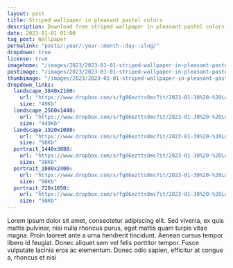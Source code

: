 ```yaml
---
layout: post
title: Striped wallpaper in pleasant pastel colors
description: Download free striped wallpaper in pleasant pastel colors, for popular screen resolutions, aesthetic backgrounds, 4k, 2k, FHD and modern mobile smartphones
date: 2023-01-01 01:00
tag_post: Wallpaper 
permalink: "posts/:year/:year-:month-:day-:slug/"
dropdown: true
license: true
imagehome: "/images/2023/2023-01-01-striped-wallpaper-in-pleasant-pastel-colors/imagehome.jpg"
postimage: "/images/2023/2023-01-01-striped-wallpaper-in-pleasant-pastel-colors/post-image.jpg"
thumbimage: "/images/2023/2023-01-01-striped-wallpaper-in-pleasant-pastel-colors/post-thumb.jpg"
dropdown_links:
  landscape_3840x2160:
    url: "https://www.dropbox.com/s/fg86eztts8mc7it/2023-01-30%20-%20Lor1.jpg?dl=1"
    size: "49Kb"
  landscape_2560x1440:
    url: "https://www.dropbox.com/s/fg86eztts8mc7it/2023-01-30%20-%20Lor1.jpg?dl=1"
    size: "449Kb"
  landscape_1920x1080:
    url: "https://www.dropbox.com/s/fg86eztts8mc7it/2023-01-30%20-%20Lor1.jpg?dl=1"
    size: "98Kb"
  portrait_1440x3088:
    url: "https://www.dropbox.com/s/fg86eztts8mc7it/2023-01-30%20-%20Lor1.jpg?dl=1"
    size: "98Kb"
  portrait_1080x2400:
    url: "https://www.dropbox.com/s/fg86eztts8mc7it/2023-01-30%20-%20Lor1.jpg?dl=1"
    size: "98Kb"
  portrait_720x1650:
    url: "https://www.dropbox.com/s/fg86eztts8mc7it/2023-01-30%20-%20Lor1.jpg?dl=1"
    size: "98Kb"
---
```

<p>Lorem ipsum dolor sit amet, consectetur adipiscing elit. Sed viverra, ex quis mattis pulvinar, nisi nulla rhoncus purus, eget mattis quam turpis vitae magna. Proin laoreet ante a urna hendrerit tincidunt. Aenean cursus tempor libero id feugiat. Donec aliquet sem vel felis porttitor tempor. Fusce vulputate lacinia eros ac elementum. Donec odio sapien, efficitur at congue a, rhoncus et nisi</p>

